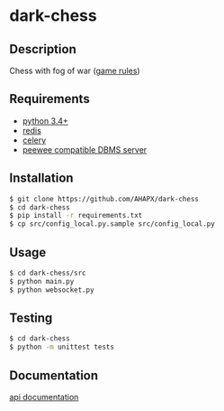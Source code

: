 # dark-chess

## Description
Chess with fog of war ([game rules](https://en.wikipedia.org/wiki/dark_chess))

## Requirements
- [python 3.4+](https://www.python.org/download/releases/3.4.0/)
- [redis](http://redis.io/download)
- [celery](http://www.celeryproject.org/install/)
- [peewee compatible DBMS server](http://docs.peewee-orm.com/en/latest/peewee/database.html#vendor-specific-parameters)

## Installation
```bash
$ git clone https://github.com/AHAPX/dark-chess
$ cd dark-chess
$ pip install -r requirements.txt
$ cp src/config_local.py.sample src/config_local.py
```

## Usage
```bash
$ cd dark-chess/src
$ python main.py
$ python websocket.py
```

## Testing
```bash
$ cd dark-chess
$ python -m unittest tests
```

## Documentation
[api documentation](https://github.com/AHAPX/dark-chess/wiki/api)
